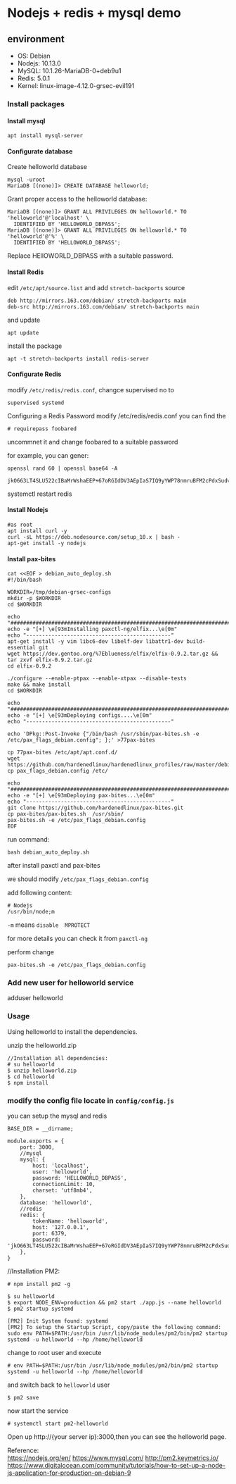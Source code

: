 # Nodejs + redis + mysql demo
## environment
* OS:      Debian
* Nodejs:  10.13.0
* MySQL:   10.1.26-MariaDB-0+deb9u1
* Redis:   5.0.1
* Kernel:  linux-image-4.12.0-grsec-evil191
### Install packages

#### Install mysql

```
apt install mysql-server
```
#### Configurate database

Create helloworld database

```
mysql -uroot
MariaDB [(none)]> CREATE DATABASE helloworld;
```
Grant proper access to the helloworld database:

```
MariaDB [(none)]> GRANT ALL PRIVILEGES ON helloworld.* TO 'helloworld'@'localhost' \
  IDENTIFIED BY 'HELLOWORLD_DBPASS';
MariaDB [(none)]> GRANT ALL PRIVILEGES ON helloworld.* TO 'helloworld'@'%' \
  IDENTIFIED BY 'HELLOWORLD_DBPASS';
```

Replace HEllOWORLD_DBPASS with a suitable password.


#### Install Redis

edit `/etc/apt/source.list` and add  `stretch-backports` source

```
deb http://mirrors.163.com/debian/ stretch-backports main
deb-src http://mirrors.163.com/debian/ stretch-backports main
```
and update

```
apt update
```
install the package
```
apt -t stretch-backports install redis-server
```

#### Configurate Redis

modify `/etc/redis/redis.conf`, changce supervised no to 

```
supervised systemd
```

Configuring a Redis Password
modify /etc/redis/redis.conf you can find the 
```
# requirepass foobared
```

uncommnet it and change foobared to a suitable password

for example, you can gener:

```
openssl rand 60 | openssl base64 -A

jkO663LT4SLU522cIBaMrWshaEEP+67oRGIdDV3AEpIaS7IQ9yYWP78nmruBFM2cPdxSudvrrmlZeKil
```

systemctl restart redis

#### Install Nodejs


```
#as root
apt install curl -y
curl -sL https://deb.nodesource.com/setup_10.x | bash -
apt-get install -y nodejs
```

#### Install pax-bites


```
cat <<EOF > debian_auto_deploy.sh
#!/bin/bash

WORKDIR=/tmp/debian-grsec-configs
mkdir -p $WORKDIR
cd $WORKDIR

echo "###########################################################################"
echo -e "[+] \e[93mInstalling paxctl-ng/elfix...\e[0m"
echo "----------------------------------------------"
apt-get install -y vim libc6-dev libelf-dev libattr1-dev build-essential git
wget https://dev.gentoo.org/%7Eblueness/elfix/elfix-0.9.2.tar.gz && tar zxvf elfix-0.9.2.tar.gz
cd elfix-0.9.2

./configure --enable-ptpax --enable-xtpax --disable-tests
make && make install
cd $WORKDIR

echo "###########################################################################"
echo -e "[+] \e[93mDeploying configs....\e[0m"
echo "----------------------------------------------"

echo 'DPkg::Post-Invoke {"/bin/bash /usr/sbin/pax-bites.sh -e /etc/pax_flags_debian.config"; };' >77pax-bites

cp 77pax-bites /etc/apt/apt.conf.d/
wget https://github.com/hardenedlinux/hardenedlinux_profiles/raw/master/debian/pax_flags_debian.config
cp pax_flags_debian.config /etc/

echo "###########################################################################"
echo -e "[+] \e[93mDeploying pax-bites...\e[0m"
echo "----------------------------------------------"
git clone https://github.com/hardenedlinux/pax-bites.git
cp pax-bites/pax-bites.sh  /usr/sbin/
pax-bites.sh -e /etc/pax_flags_debian.config
EOF
```
run command:

```
bash debian_auto_deploy.sh
```

after install paxctl and pax-bites

we should modify `/etc/pax_flags_debian.config`

add following content:

```
# Nodejs
/usr/bin/node;m
```
`-m` means `disable  MPROTECT`

for more details you can check it from `paxctl-ng`

perform change

```
pax-bites.sh -e /etc/pax_flags_debian.config
```


### Add new user for helloworld service

adduser helloworld

### Usage

Using helloworld to install the dependencies.

unzip the helloworld.zip

```
//Installation all dependencies:
# su helloworld
$ unzip helloworld.zip
$ cd helloworld
$ npm install
```


### modify the config file locate in `config/config.js`

you can setup the mysql and redis

```
BASE_DIR = __dirname;

module.exports = {
	port: 3000,
	//mysql
	mysql: {
		host: 'localhost',
		user: 'helloworld',
		password: 'HELLOWORLD_DBPASS',
		connectionLimit: 10,
		charset: 'utf8mb4',
	},
	database: 'helloworld',
	//redis
	redis: {
		tokenName: 'helloworld',
		host: '127.0.0.1',
		port: 6379,
		password: 'jkO663LT4SLU522cIBaMrWshaEEP+67oRGIdDV3AEpIaS7IQ9yYWP78nmruBFM2cPdxSudvrrmlZeKil',
	},
}
```

//Installation PM2: 
```
# npm install pm2 -g
```

```
$ su helloworld
$ export NODE_ENV=production && pm2 start ./app.js --name helloworld
$ pm2 startup systemd

[PM2] Init System found: systemd
[PM2] To setup the Startup Script, copy/paste the following command:
sudo env PATH=$PATH:/usr/bin /usr/lib/node_modules/pm2/bin/pm2 startup systemd -u helloworld --hp /home/helloworld
```
change to root user and execute

```
# env PATH=$PATH:/usr/bin /usr/lib/node_modules/pm2/bin/pm2 startup systemd -u helloworld --hp /home/helloworld
```

and switch back to `helloworld` user

```
$ pm2 save
```
now start the service

```
# systemctl start pm2-helloworld
```



Open up http://{your server ip}:3000,then you can see the helloworld page.


Reference:  
https://nodejs.org/en/
https://www.mysql.com/
http://pm2.keymetrics.io/
https://www.digitalocean.com/community/tutorials/how-to-set-up-a-node-js-application-for-production-on-debian-9
